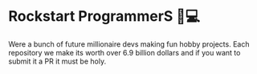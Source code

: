# Rockstart ProgrammerS 🤘💻

Were a bunch of future millionaire devs making fun hobby projects. Each repository we make its worth over 6.9 billion dollars and if you want to submit it a PR it must be holy. 
